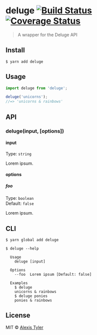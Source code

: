 # deluge [![Build Status](https://travis-ci.org/omgimalexis/deluge.svg?branch=master)](https://travis-ci.org/omgimalexis/deluge) [![Coverage Status](https://coveralls.io/repos/github/omgimalexis/deluge/badge.svg?branch=master)](https://coveralls.io/github/omgimalexis/deluge?branch=master)

> A wrapper for the Deluge API


## Install

```
$ yarn add deluge
```


## Usage

```js
import deluge from 'deluge';

deluge('unicorns');
//=> 'unicorns & rainbows'
```


## API

### deluge(input, [options])

#### input

Type: `string`

Lorem ipsum.

#### options

##### foo

Type: `boolean`<br>
Default: `false`

Lorem ipsum.


## CLI

```
$ yarn global add deluge
```

```
$ deluge --help

  Usage
    deluge [input]

  Options
    --foo  Lorem ipsum [Default: false]

  Examples
    $ deluge
    unicorns & rainbows
    $ deluge ponies
    ponies & rainbows
```


## License

MIT © [Alexis Tyler](https://github.com/omgimalexis/deluge)
